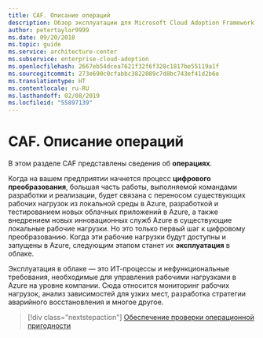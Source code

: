 ```yaml
---
title: CAF. Описание операций
description: Обзор эксплуатации для Microsoft Cloud Adoption Framework для Azure
author: petertaylor9999
ms.date: 09/20/2018
ms.topic: guide
ms.service: architecture-center
ms.subservice: enterprise-cloud-adoption
ms.openlocfilehash: 2667eb54dcea7621f32f6f328c1817be55119a1f
ms.sourcegitcommit: 273e690c0cfabbc3822089c7d8bc743ef41d2b6e
ms.translationtype: HT
ms.contentlocale: ru-RU
ms.lasthandoff: 02/08/2019
ms.locfileid: "55897139"
---
```

# <a name="caf-operations-overview"></a>CAF. Описание операций

В этом разделе CAF представлены сведения об **операциях**.

Когда на вашем предприятии начнется процесс **цифрового преобразования**, большая часть работы, выполняемой командами разработки и реализации, будет связана с переносом существующих рабочих нагрузок из локальной среды в Azure, разработкой и тестированием новых облачных приложений в Azure, а также внедрением новых инновационных служб Azure в существующие локальные рабочие нагрузки. Но это только первый шаг к цифровому преобразованию. Когда эти рабочие нагрузки будут доступны и запущены в Azure, следующим этапом станет их **эксплуатация** в облаке.

Эксплуатация в облаке — это ИТ-процессы и нефункциональные требования, необходимые для управления рабочими нагрузками в Azure на уровне компании. Сюда относится мониторинг рабочих нагрузок, анализ зависимостей для узких мест, разработка стратегии аварийного восстановления и многое другое.

> [!div class="nextstepaction"]
> [Обеспечение проверки операционной пригодности](operational-fitness-review.md)
